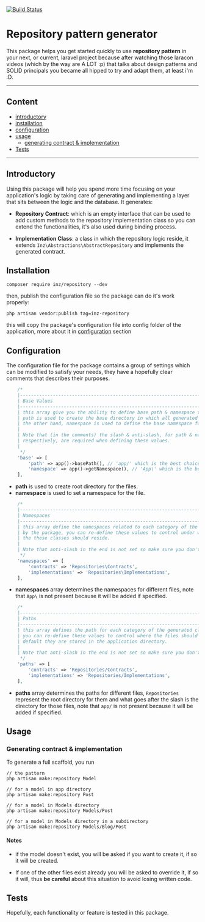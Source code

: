 [![Build Status](https://semaphoreci.com/api/v1/projects/b74ac48e-13ce-4e03-ab12-236f989c9c37/3009082/badge.svg)](https://semaphoreci.com/joe-inz-94/laravel-repository)

# Repository pattern generator

This package helps you get started quickly to use **repository pattern** in your next, or current, laravel project because after watching those laracon videos (which by the way are A LOT :p) that talks about design patterns and SOLID principals you became all hipped to try and adapt them, at least i'm :D.

---

## Content

- [introductory](#introductory)
- [installation](#installation)
- [configuration](#configuration)
- [usage](#usage)
  - [generating contract & implementation](#generating-1)
- [Tests](#tests)

---

## <a id="introductory">Introductory</a>

Using this package will help you spend more time focusing on your application's logic by taking care of generating and implementing a layer that sits between the logic and the database.
It generates:

- **Repository Contract**:
  which is an empty interface that can be used to add custom methods to the repository implementation class so you can extend the functionalities, it's also used during binding process.

- **Implementation Class**:
  a class in which the repository logic reside, it extends `Inz\Abstractions\AbstractRepository` and implements the generated contract.

## <a id="installation">Installation</a>

```shell
composer require inz/repository --dev
```

then, publish the configuration file so the package can do it's work properly:

```shell
php artisan vendor:publish tag=inz-repository
```

this will copy the package's configuration file into config folder of the application, more about it in [configuration](#configuration) section

## <a id="configuration">Configuration</a>

The configuration file for the package contains a group of settings which can be modified to satisfy your needs, they have a hopefully clear comments that describes their purposes.

```php
    /*
    |--------------------------------------------------------------------------
    | Base Values
    |--------------------------------------------------------------------------
    | this array give you the ability to define base path & namespace to be used by the package,
    | path is used to create the base directory in which all generated files are stored, on
    | the other hand, namespace is used to define the base namespace for those files.
    |
    | Note that (in the comments) the slash & anti-slash, for path & namespace
    | respectively, are required when defining these values.
    |
     */
    'base' => [
        'path' => app()->basePath(), // 'app/' which is the best choice
        'namespace' => app()->getNamespace(), // 'App\' which is the best choice
    ],
```

- **path** is used to create root directory for the files.
- **namespace** is used to set a namespace for the file.

```php
    /*
    |--------------------------------------------------------------------------
    | Namespaces
    |--------------------------------------------------------------------------
    | this array define the namespaces related to each category of the generated classes
    | by the package, you can re-define these values to control under what namespace
    | the these classes should reside.
    |
    | Note that anti-slash in the end is not set so make sure you don't add it.
     */
    'namespaces' => [
        'contracts' => 'Repositories\Contracts',
        'implementations' => 'Repositories\Implementations',
    ],
```

- **namespaces** array determines the namespaces for different files, note that `App\` is not present because it will be added if specified.

```php
    /*
    |--------------------------------------------------------------------------
    | Paths
    |--------------------------------------------------------------------------
    | this array defines the path for each category of the generated classes by the package,
    | you can re-define these values to control where the files should be stored, by
    | default they are stored in the application directory.
    |
    | Note that anti-slash in the end is not set so make sure you don't add it.
     */
    'paths' => [
        'contracts' => 'Repositories/Contracts',
        'implementations' => 'Repositories/Implementations',
    ],
```

- **paths** array determines the paths for different files, `Repositories` represent the root directory for them and what goes after the slash is the directory for those files, note that `app/` is not present because it will be added if specified.

## <a id="usage">Usage</a>

### <a id="generating-1">Generating contract & implementation</a>

To generate a full scaffold, you run

```shell
// the pattern
php artisan make:repository Model

// for a model in app directory
php artisan make:repository Post

// for a model in Models directory
php artisan make:repository Models/Post

// for a model in Models directory in a subdirectory
php artisan make:repository Models/Blog/Post
```

#### Notes

- if the model doesn't exist, you will be asked if you want to create it, if so it will be created.

- If one of the other files exist already you will be asked to override it, if so it will, thus **be careful** about this situation to avoid losing written code.

## <a id="tests">Tests</a>

Hopefully, each functionality or feature is tested in this package.

